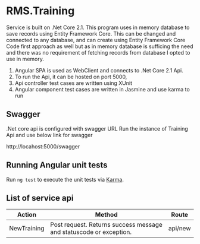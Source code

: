 # RMS.Training
Service is built on .Net Core 2.1. This program uses in memory database to save records using Entity Framework Core.  This can be changed and connected to any database, and can create using Entity Framework Core Code first approach as well but as in memory database is sufficing the need and there was no requirement of fetching records from database I opted to use in memory.


1.	Angular SPA is used as WebClient and connects to .Net Core 2.1 Api. 
2.	To run the Api, it can be hosted on port 5000,
3.	Api controller test cases are written using XUnit
4.	Angular component test cases are written in Jasmine and use karma to run

## Swagger 

.Net core api is configured with swagger URL 
Run the instance of Training Api and use below link for swagger

http://locahost:5000/swagger

## Running Angular unit tests

Run `ng test` to execute the unit tests via [Karma](https://karma-runner.github.io).

## List of service api

Action | Method | Route
------------ | ------------- |--------
NewTraining	|Post request. Returns success message and statuscode or exception.	| api/new


